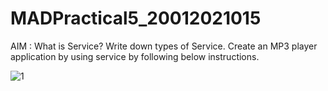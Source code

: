 # MADPractical5_20012021015

AIM : What is Service? Write down types of Service. Create an MP3 player application by using service by following below instructions.

![1](https://user-images.githubusercontent.com/110661984/191268489-ef4e8e50-47a9-4373-9a5b-bc475edf5c3a.png)
